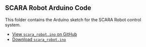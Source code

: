 
## SCARA Robot Arduino Code

This folder contains the Arduino sketch for the SCARA Robot control system.

- [View `scara_robot.ino` on GitHub](https://github.com/Matthew-Garcia/matthew-garcia-portfolio/blob/main/SCARA-Robot/code/scara_robot.ino)
- [Download `scara_robot.ino`](https://raw.githubusercontent.com/Matthew-Garcia/matthew-garcia-portfolio/main/SCARA-Robot/code/scara_robot.ino)

